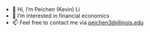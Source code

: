- 👋 Hi, I’m Peichen (Kevin) Li
- 👀 I’m interested in financial economics
- 📫 Feel free to contact me via peichen3@illinois.edu

<!---
peichenli3/peichenli3 is a ✨ special ✨ repository because its `README.md` (this file) appears on your GitHub profile.
You can click the Preview link to take a look at your changes.
--->
